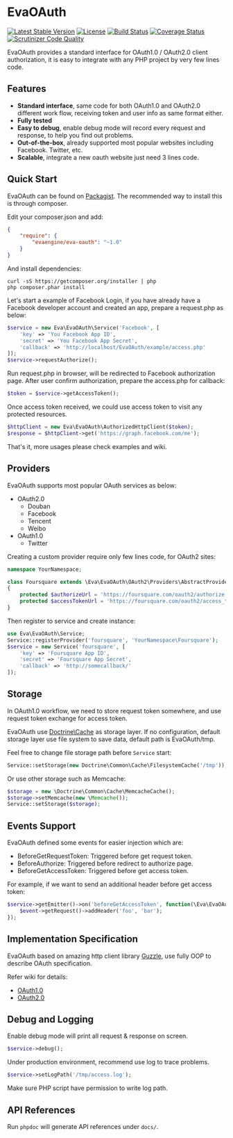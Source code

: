 EvaOAuth
=========

[![Latest Stable Version](https://poser.pugx.org/evaengine/eva-oauth/v/stable.svg)](https://packagist.org/packages/evaengine/eva-oauth)
[![License](https://poser.pugx.org/evaengine/eva-oauth/license.svg)](https://packagist.org/packages/evaengine/eva-oauth)
[![Build Status](https://travis-ci.org/AlloVince/EvaOAuth.svg?branch=feature%2Frefactoring)](https://travis-ci.org/AlloVince/EvaOAuth)
[![Coverage Status](https://coveralls.io/repos/AlloVince/EvaOAuth/badge.svg?branch=master)](https://coveralls.io/r/AlloVince/EvaOAuth?branch=master)
[![Scrutinizer Code Quality](https://scrutinizer-ci.com/g/AlloVince/EvaOAuth/badges/quality-score.png?b=master)](https://scrutinizer-ci.com/g/AlloVince/EvaOAuth/?branch=master)

EvaOAuth provides a standard interface for OAuth1.0 / OAuth2.0 client authorization, it is easy to integrate with any PHP project by very few lines code. 

## Features

- **Standard interface**, same code for both OAuth1.0 and OAuth2.0 different work flow, receiving token and user info as same format either.  
- **Fully tested** 
- **Easy to debug**, enable debug mode will record every request and response, to help you find out problems.
- **Out-of-the-box**, already supported most popular websites including Facebook. Twitter, etc.
- **Scalable**, integrate a new oauth website just need 3 lines code.

## Quick Start

EvaOAuth can be found on [Packagist](https://packagist.org/packages/evaengine/eva-oauth). The recommended way to install this is through composer.

Edit your composer.json and add:

``` json
{
    "require": {
        "evaengine/eva-oauth": "~1.0"
    }
}
```

And install dependencies:

``` shell
curl -sS https://getcomposer.org/installer | php
php composer.phar install
```

Let's start a example of Facebook Login, if you have already have a Facebook developer account and created an app, prepare a request.php as below: 

``` php
$service = new Eva\EvaOAuth\Service('Facebook', [
    'key' => 'You Facebook App ID',
    'secret' => 'You Facebook App Secret',
    'callback' => 'http://localhost/EvaOAuth/example/access.php'
]);
$service->requestAuthorize();
```

Run request.php in browser, will be redirected to Facebook authorization page. After user confirm authorization, prepare the access.php for callback:

``` php
$token = $service->getAccessToken();
```

Once access token received, we could use access token to visit any protected resources.

``` php
$httpClient = new Eva\EvaOAuth\AuthorizedHttpClient($token);
$response = $httpClient->get('https://graph.facebook.com/me');
```
 
That's it, more usages please check examples and wiki.

## Providers

EvaOAuth supports most popular OAuth services as below:

- OAuth2.0
  - Douban
  - Facebook
  - Tencent
  - Weibo
- OAuth1.0
  - Twitter
  
Creating a custom provider require only few lines code, for OAuth2 sites:


``` php
namespace YourNamespace;

class Foursquare extends \Eva\EvaOAuth\OAuth2\Providers\AbstractProvider
{
    protected $authorizeUrl = 'https://foursquare.com/oauth2/authorize';
    protected $accessTokenUrl = 'https://foursquare.com/oauth2/access_token';
}
```

Then register to service and create instance:

``` php
use Eva\EvaOAuth\Service;
Service::registerProvider('foursquare', 'YourNamespace\Foursquare');
$service = new Service('foursquare', [
    'key' => 'Foursquare App ID',
    'secret' => 'Foursquare App Secret',
    'callback' => 'http://somecallback/'
]);
```

## Storage

In OAuth1.0 workflow, we need to store request token somewhere, and use request token exchange for access token.

EvaOAuth use [Doctrine\Cache](https://github.com/doctrine/cache) as storage layer. If no configuration, default storage layer use file system to save data, default path is EvaOAuth/tmp.
 
Feel free to change file storage path before `Service` start:

``` php
Service::setStorage(new Doctrine\Common\Cache\FilesystemCache('/tmp'));
```

Or use other storage such as Memcache:

``` php
$storage = new \Doctrine\Common\Cache\MemcacheCache();
$storage->setMemcache(new \Memcache());
Service::setStorage($storage);
```

## Events Support

EvaOAuth defined some events for easier injection which are:

- BeforeGetRequestToken: Triggered before get request token.
- BeforeAuthorize: Triggered before redirect to authorize page.
- BeforeGetAccessToken: Triggered before get access token.

For example, if we want to send an additional header before get access token:

``` php
$service->getEmitter()->on('beforeGetAccessToken', function(\Eva\EvaOAuth\Events\BeforeGetAccessToken $event) {
    $event->getRequest()->addHeader('foo', 'bar');
});
```

## Implementation Specification

EvaOAuth based on amazing http client library [Guzzle](https://github.com/guzzle/guzzle), use fully OOP to describe OAuth specification.

Refer wiki for details:
 
- [OAuth1.0](https://github.com/AlloVince/EvaOAuth/wiki/OAuth1.0-Specification-Implementation)
- [OAuth2.0](https://github.com/AlloVince/EvaOAuth/wiki/OAuth2.0-Specification-Implementation)

## Debug and Logging

Enable debug mode will print all request & response on screen.

``` php
$service->debug();
```

Under production environment, recommend use log to trace problems.

``` php
$service->setLogPath('/tmp/access.log');
```

Make sure PHP script have permission to write log path.


## API References

Run `phpdoc` will generate API references under `docs/`.

